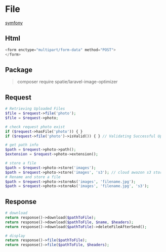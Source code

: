 # File
[symfony](https://github.com/symfony/symfony/blob/3.0/src/Symfony/Component/HttpFoundation/File/UploadedFile.php)

## Html
```php
<form enctype="multipart/form-data" method="POST">
</form>
```

## Package
> composer require spatie/laravel-image-optimizer

## Request
```php
# Retrieving Uploaded Files
$file = $request->file('photo');
$file = $request->photo;

# check request photo exist
if ($request->hasFile('photo')) { }
if ($request->file('photo')->isValid()) { } // Validating Successful Uploads

# get path info
$path = $request->photo->path();
$extension = $request->photo->extension();

# store a file
$path = $request->photo->store('images');
$path = $request->photo->store('images', 's3'); // cloud awazon s3 store
# Rename and store a file
$path = $request->photo->storeAs('images', 'filename.jpg');
$path = $request->photo->storeAs('images', 'filename.jpg', 's3');
```

## Response
```php
# download
return response()->download($pathToFile);
return response()->download($pathToFile, $name, $headers);
return response()->download($pathToFile)->deleteFileAfterSend();

# display
return response()->file($pathToFile);
return response()->file($pathToFile, $headers);
```
